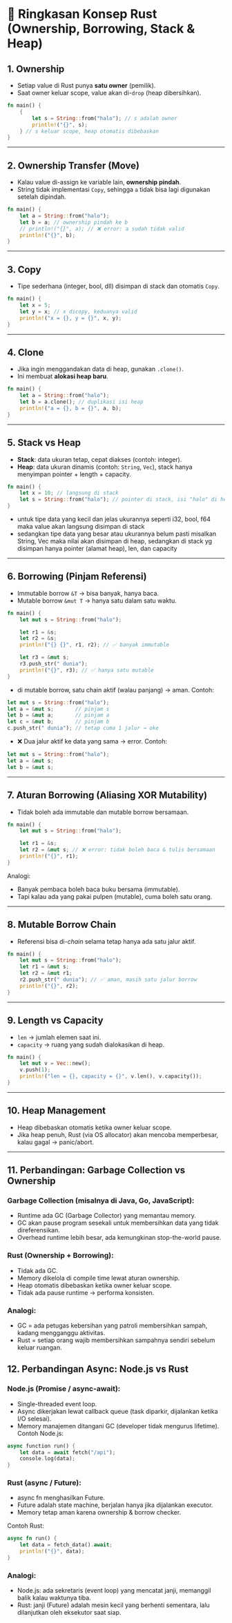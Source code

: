 # 📘 Ringkasan Konsep Rust (Ownership, Borrowing, Stack & Heap)

## 1. Ownership
- Setiap value di Rust punya **satu owner** (pemilik).
- Saat owner keluar scope, value akan di-`drop` (heap dibersihkan).

```rust
fn main() {
    {
        let s = String::from("halo"); // s adalah owner
        println!("{}", s);
    } // s keluar scope, heap otomatis dibebaskan
}
```

---

## 2. Ownership Transfer (Move)
- Kalau value di-assign ke variable lain, **ownership pindah**.
- String tidak implementasi `Copy`, sehingga `a` tidak bisa lagi digunakan setelah dipindah.

```rust
fn main() {
    let a = String::from("halo");
    let b = a; // ownership pindah ke b
    // println!("{}", a); // ❌ error: a sudah tidak valid
    println!("{}", b);
}
```

---

## 3. Copy
- Tipe sederhana (integer, bool, dll) disimpan di stack dan otomatis `Copy`.

```rust
fn main() {
    let x = 5;
    let y = x; // x dicopy, keduanya valid
    println!("x = {}, y = {}", x, y);
}
```

---

## 4. Clone
- Jika ingin menggandakan data di heap, gunakan `.clone()`.
- Ini membuat **alokasi heap baru**.

```rust
fn main() {
    let a = String::from("halo");
    let b = a.clone(); // duplikasi isi heap
    println!("a = {}, b = {}", a, b);
}
```

---

## 5. Stack vs Heap
- **Stack**: data ukuran tetap, cepat diakses (contoh: integer).
- **Heap**: data ukuran dinamis (contoh: `String`, `Vec`), stack hanya menyimpan pointer + length + capacity.

```rust
fn main() {
    let x = 10; // langsung di stack
    let s = String::from("halo"); // pointer di stack, isi "halo" di heap
}
```
- untuk tipe data yang kecil dan jelas ukurannya seperti i32, bool, f64 maka value akan langsung disimpan di stack
- sedangkan tipe data yang besar atau ukurannya belum pasti misalkan String, Vec<T> maka nilai akan disimpan di heap, sedangkan di stack yg disimpan hanya pointer (alamat heap), len, dan capacity 

---

## 6. Borrowing (Pinjam Referensi)
- Immutable borrow `&T` → bisa banyak, hanya baca.
- Mutable borrow `&mut T` → hanya satu dalam satu waktu.

```rust
fn main() {
    let mut s = String::from("halo");

    let r1 = &s;
    let r2 = &s;
    println!("{} {}", r1, r2); // ✅ banyak immutable

    let r3 = &mut s;
    r3.push_str(" dunia");
    println!("{}", r3); // ✅ hanya satu mutable
}
```

- di mutable borrow, satu chain aktif (walau panjang) → aman.
Contoh:
```rust
let mut s = String::from("halo");
let a = &mut s;       // pinjam s
let b = &mut a;       // pinjam a
let c = &mut b;       // pinjam b
c.push_str(" dunia"); // tetap cuma 1 jalur → oke
```
- ❌ Dua jalur aktif ke data yang sama → error.
Contoh:
```rust
let mut s = String::from("halo");
let a = &mut s;
let b = &mut s; 
```
---

## 7. Aturan Borrowing (Aliasing XOR Mutability)
- Tidak boleh ada immutable dan mutable borrow bersamaan.

```rust
fn main() {
    let mut s = String::from("halo");

    let r1 = &s;
    let r2 = &mut s; // ❌ error: tidak boleh baca & tulis bersamaan
    println!("{}", r1);
}
```

Analogi:  
- Banyak pembaca boleh baca buku bersama (immutable).  
- Tapi kalau ada yang pakai pulpen (mutable), cuma boleh satu orang.

---

## 8. Mutable Borrow Chain
- Referensi bisa di-*chain* selama tetap hanya ada satu jalur aktif.

```rust
fn main() {
    let mut s = String::from("halo");
    let r1 = &mut s;
    let r2 = &mut r1;
    r2.push_str(" dunia"); // ✅ aman, masih satu jalur borrow
    println!("{}", r2);
}
```

---

## 9. Length vs Capacity
- `len` → jumlah elemen saat ini.
- `capacity` → ruang yang sudah dialokasikan di heap.

```rust
fn main() {
    let mut v = Vec::new();
    v.push(1);
    println!("len = {}, capacity = {}", v.len(), v.capacity());
}
```
---

## 10. Heap Management
- Heap dibebaskan otomatis ketika owner keluar scope.
- Jika heap penuh, Rust (via OS allocator) akan mencoba memperbesar, kalau gagal → panic/abort.
---

## 11. Perbandingan: Garbage Collection vs Ownership
### Garbage Collection (misalnya di Java, Go, JavaScript):
- Runtime ada GC (Garbage Collector) yang memantau memory.
- GC akan pause program sesekali untuk membersihkan data yang tidak direferensikan.
- Overhead runtime lebih besar, ada kemungkinan stop-the-world pause.
### Rust (Ownership + Borrowing):
- Tidak ada GC.
- Memory dikelola di compile time lewat aturan ownership.
- Heap otomatis dibebaskan ketika owner keluar scope.
- Tidak ada pause runtime → performa konsisten.
### Analogi:
- GC = ada petugas kebersihan yang patroli membersihkan sampah, kadang mengganggu aktivitas.
- Rust = setiap orang wajib membersihkan sampahnya sendiri sebelum keluar ruangan.

## 12. Perbandingan Async: Node.js vs Rust
### Node.js (Promise / async-await):
- Single-threaded event loop.
- Async dikerjakan lewat callback queue (task diparkir, dijalankan ketika I/O selesai).
- Memory manajemen ditangani GC (developer tidak mengurus lifetime).
Contoh Node.js:
```rust
async function run() {
    let data = await fetch("/api");
    console.log(data);
}
```
### Rust (async / Future):
- async fn menghasilkan Future.
- Future adalah state machine, berjalan hanya jika dijalankan executor.
- Memory tetap aman karena ownership & borrow checker.

Contoh Rust:
```rust
async fn run() {
    let data = fetch_data().await;
    println!("{}", data);
}
```
### Analogi:
- Node.js: ada sekretaris (event loop) yang mencatat janji, memanggil balik kalau waktunya tiba.
- Rust: janji (Future) adalah mesin kecil yang berhenti sementara, lalu dilanjutkan oleh eksekutor saat siap.
